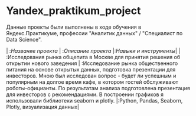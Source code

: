 # Yandex_praktikum_project
Данные проекты были выполнены в ходе обучения в Яндекс.Практикуме, профессии "Аналитик данных" / "Специалист по Data Science".

| :*Название проекта* | :*Описание проекта* |:*Навыки и инструменты*|
| :Исследования рынка общепита в Москве для принятия решения об
открытии нового заведения | :Исследование рынка общественного питания на основе открытых данных, подготовка презентации для инвесторов. Мною был исследован вопрос - будет ли успешным и популярным на долгое время кафе, в
котором гостей обслуживают роботы-официанты. По результатам анализа подготовлена презентация для инвесторов с рекомендациями. В построении графиков я использовали библиотеки seaborn и plotly. |:Python, Pandas, Seaborn, Plotly, визуализация данных|
